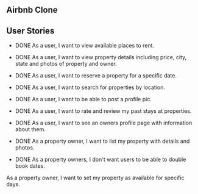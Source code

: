 ## Airbnb Clone

User Stories
------------

* DONE As a user, I want to view available places to rent.

* DONE As a user, I want to view property details including price, city, state and photos of property and owner.

* DONE As a user, I want to reserve a property for a specific date.

* DONE As a user, I want to search for properties by location.

* DONE As a user, I want to be able to post a profile pic.

* DONE As a user, I want to rate and review my past stays at properties.

* DONE As a user, I want to see an owners profile page with information about them.

* DONE As a property owner, I want to list my property with details and photos.

* DONE As a property owners, I don't want users to be able to double book dates.

As a property owner, I want to set my property as available for specific days.
